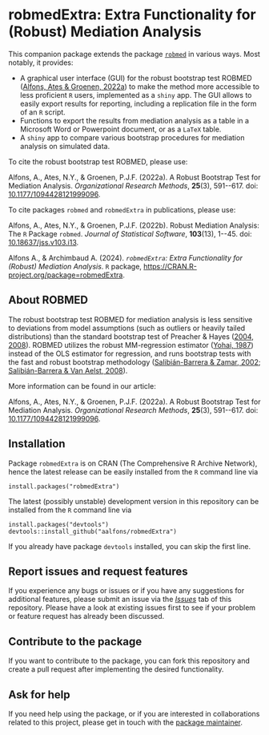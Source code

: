 # robmedExtra: Extra Functionality for (Robust) Mediation Analysis

This companion package extends the package [`robmed`](https://github.com/aalfons/robmed) in various ways.  Most notably, it provides:

- A graphical user interface (GUI) for the robust bootstrap test ROBMED ([Alfons, Ates & Groenen, 2022a](https://doi.org/10.1177/1094428121999096)) to make the method more accessible to less proficient `R` users, implemented as a `shiny` app. The GUI allows to easily export results for reporting, including a replication file in the form of an `R` script.
- Functions to export the results from mediation analysis as a table in a Microsoft Word or Powerpoint document, or as a `LaTeX` table.
- A `shiny` app to compare various bootstrap procedures for mediation analysis on simulated data.

To cite the robust bootstrap test ROBMED, please use:

Alfons, A., Ates, N.Y., & Groenen, P.J.F. (2022a). A Robust Bootstrap Test for Mediation Analysis. *Organizational Research Methods*, **25**(3), 591--617. doi: [10.1177/1094428121999096](https://doi.org/10.1177/1094428121999096).

To cite packages `robmed` and `robmedExtra` in publications, please use:

Alfons, A., Ates, N.Y., & Groenen, P.J.F. (2022b). Robust Mediation Analysis: The `R` Package `robmed`. *Journal of Statistical Software*, **103**(13), 1--45. doi: [10.18637/jss.v103.i13](https://doi.org/10.18637/jss.v103.i13).

Alfons A., & Archimbaud A. (2024). *`robmedExtra`: Extra Functionality for (Robust) Mediation Analysis*. `R` package, <https://CRAN.R-project.org/package=robmedExtra>.

## About ROBMED

The robust bootstrap test ROBMED for mediation analysis is less sensitive to deviations from model assumptions (such as outliers or heavily tailed distributions) than the standard bootstrap test of Preacher & Hayes ([2004](https://doi.org/10.3758/BF03206553), [2008](https://doi.org/10.3758/BRM.40.3.879)).  ROBMED utilizes the robust MM-regression estimator ([Yohai, 1987](https://doi.org/10.1214/aos/1176350366)) instead of the OLS estimator for regression, and runs bootstrap tests with the fast and robust bootstrap methodology ([Salibián-Barrera & Zamar, 2002](https://doi.org/10.1214/aos/1021379865); [Salibián-Barrera & Van Aelst, 2008](https://doi.org/10.1016/j.csda.2008.05.007)).

More information can be found in our article:

Alfons, A., Ates, N.Y., & Groenen, P.J.F. (2022a). A Robust Bootstrap Test for Mediation Analysis. *Organizational Research Methods*, **25**(3), 591--617. doi: [10.1177/1094428121999096](https://doi.org/10.1177/1094428121999096).


## Installation

Package `robmedExtra` is on CRAN (The Comprehensive R Archive Network), hence the latest release can be easily installed from the `R` command line via

```
install.packages("robmedExtra")
```

The latest (possibly unstable) development version in this repository can be installed from the `R` command line via

```
install.packages("devtools")
devtools::install_github("aalfons/robmedExtra")
```

If you already have package `devtools` installed, you can skip the first line.


## Report issues and request features

If you experience any bugs or issues or if you have any suggestions for additional features, please submit an issue via the [*Issues*](https://github.com/aalfons/robmedExtra/issues) tab of this repository.  Please have a look at existing issues first to see if your problem or feature request has already been discussed.


## Contribute to the package

If you want to contribute to the package, you can fork this repository and create a pull request after implementing the desired functionality.


## Ask for help

If you need help using the package, or if you are interested in collaborations related to this project, please get in touch with the [package maintainer](https://personal.eur.nl/alfons/).
